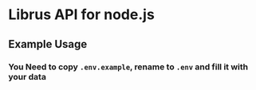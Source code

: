 # Librus API for node.js

## Example Usage

### You Need to copy `.env.example`, rename to `.env` and fill it with your data


